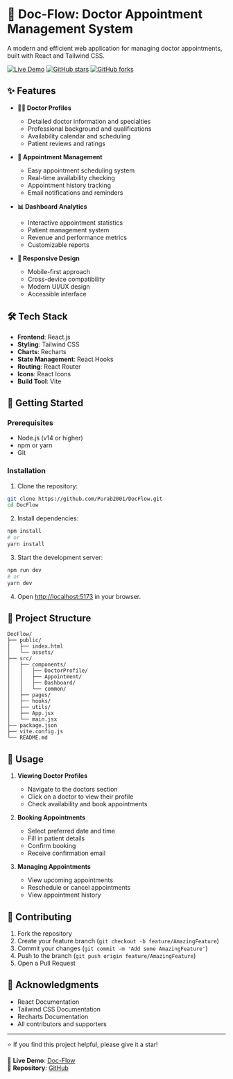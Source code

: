 # 🏥 Doc-Flow: Doctor Appointment Management System

A modern and efficient web application for managing doctor appointments, built with React and Tailwind CSS.

[![Live Demo](https://img.shields.io/badge/Live%20Demo-DocFlow-blue)](https://doc-flow.netlify.app/)
[![GitHub stars](https://img.shields.io/github/stars/Purab2001/DocFlow)](https://github.com/Purab2001/DocFlow/stargazers)
[![GitHub forks](https://img.shields.io/github/forks/Purab2001/DocFlow)](https://github.com/Purab2001/DocFlow/network)

## ✨ Features

- **👨‍⚕️ Doctor Profiles**
  - Detailed doctor information and specialties
  - Professional background and qualifications
  - Availability calendar and scheduling
  - Patient reviews and ratings

- **📅 Appointment Management**
  - Easy appointment scheduling system
  - Real-time availability checking
  - Appointment history tracking
  - Email notifications and reminders

- **📊 Dashboard Analytics**
  - Interactive appointment statistics
  - Patient management system
  - Revenue and performance metrics
  - Customizable reports

- **📱 Responsive Design**
  - Mobile-first approach
  - Cross-device compatibility
  - Modern UI/UX design
  - Accessible interface

## 🛠️ Tech Stack

- **Frontend**: React.js
- **Styling**: Tailwind CSS
- **Charts**: Recharts
- **State Management**: React Hooks
- **Routing**: React Router
- **Icons**: React Icons
- **Build Tool**: Vite

## 🚀 Getting Started

### Prerequisites

- Node.js (v14 or higher)
- npm or yarn
- Git

### Installation

1. Clone the repository:
```bash
git clone https://github.com/Purab2001/DocFlow.git
cd DocFlow
```

2. Install dependencies:
```bash
npm install
# or
yarn install
```

3. Start the development server:
```bash
npm run dev
# or
yarn dev
```

4. Open [http://localhost:5173](http://localhost:5173) in your browser.

## 📁 Project Structure

```
DocFlow/
├── public/
│   ├── index.html
│   └── assets/
├── src/
│   ├── components/
│   │   ├── DoctorProfile/
│   │   ├── Appointment/
│   │   ├── Dashboard/
│   │   └── common/
│   ├── pages/
│   ├── hooks/
│   ├── utils/
│   ├── App.jsx
│   └── main.jsx
├── package.json
├── vite.config.js
└── README.md
```

## 📝 Usage

1. **Viewing Doctor Profiles**
   - Navigate to the doctors section
   - Click on a doctor to view their profile
   - Check availability and book appointments

2. **Booking Appointments**
   - Select preferred date and time
   - Fill in patient details
   - Confirm booking
   - Receive confirmation email

3. **Managing Appointments**
   - View upcoming appointments
   - Reschedule or cancel appointments
   - View appointment history

## 🤝 Contributing

1. Fork the repository
2. Create your feature branch (`git checkout -b feature/AmazingFeature`)
3. Commit your changes (`git commit -m 'Add some AmazingFeature'`)
4. Push to the branch (`git push origin feature/AmazingFeature`)
5. Open a Pull Request

## 🙏 Acknowledgments

- React Documentation
- Tailwind CSS Documentation
- Recharts Documentation
- All contributors and supporters

---

⭐️ If you find this project helpful, please give it a star!

🔗 **Live Demo**: [Doc-Flow](https://doc-flow.netlify.app/)  
🔗 **Repository**: [GitHub](https://github.com/Purab2001/DocFlow)

